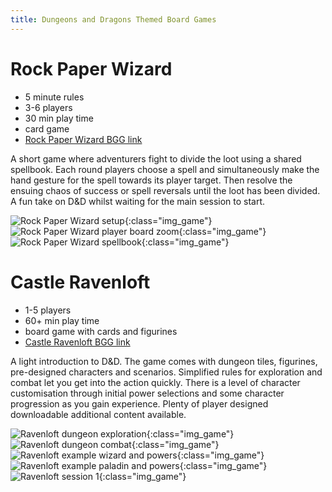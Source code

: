 ```yaml
---
title: Dungeons and Dragons Themed Board Games
---
```


# Rock Paper Wizard

* 5 minute rules
* 3-6 players
* 30 min play time
* card game
* [Rock Paper Wizard BGG link](https://boardgamegeek.com/boardgame/207062/dungeons-dragons-rock-paper-wizard)

A short game where adventurers fight to divide the loot using a shared spellbook. Each round players choose a spell and simultaneously make the hand gesture for the spell towards its player target. Then resolve the ensuing chaos of success or spell reversals until the loot has been divided. A fun take on D&D whilst waiting for the main session to start.

![Rock Paper Wizard setup](/images/rockpaperwizard_01.jpg "Rock Paper Wizard setup"){:class="img_game"}
![Rock Paper Wizard player board zoom](/images/rockpaperwizard_02.jpg "Rock Paper Wizard player board zoom"){:class="img_game"}
![Rock Paper Wizard spellbook](/images/rockpaperwizard_03.jpg "Rock Paper Wizard spellbook"){:class="img_game"}

# Castle Ravenloft

* 1-5 players
* 60+ min play time
* board game with cards and figurines
* [Castle Ravenloft BGG link](https://boardgamegeek.com/boardgame/59946/dungeons-dragons-castle-ravenloft-board-game)

A light introduction to D&D. The game comes with dungeon tiles, figurines, pre-designed characters and scenarios. Simplified rules for exploration and combat let you get into the action quickly. There is a level of character customisation through initial power selections and some character progression as you gain experience. Plenty of player designed downloadable additional content available.

![Ravenloft dungeon exploration](/images/ravenloft_10.jpg "Ravenloft dungeon exploration"){:class="img_game"}
![Ravenloft dungeon combat](/images/ravenloft_11.jpg "Ravenloft dungeon combat"){:class="img_game"}
![Ravenloft example wizard and powers](/images/ravenloft_05.jpg "Ravenloft example wizard and powers"){:class="img_game"}
![Ravenloft example paladin and powers](/images/ravenloft_06.jpg "Ravenloft example paladin and powers"){:class="img_game"}
![Ravenloft session 1](/images/ravenloft_session_01.jpg "Ravenloft session 1"){:class="img_game"}

